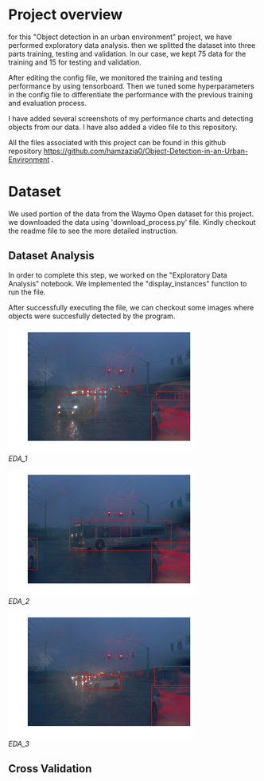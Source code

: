 
# Project overview

for this "Object detection in an urban environment" project, we have performed exploratory data analysis. then we splitted the dataset into three parts training, testing and validation. In our case, we kept 75 data for the training and 15 for testing and validation. 

After editing the config file, we monitored the training and testing performance by using tensorboard. Then we tuned some hyperparameters in the config file to differentiate the performance with the previous training and evaluation process.

I have added several screenshots of my performance charts and detecting objects from our data. I have also added a video file to this repository.

All the files associated with this project can be found in this github repository https://github.com/hamzazia0/Object-Detection-in-an-Urban-Environment .


# Dataset

We used portion of the data from the Waymo Open dataset for this project. we downloaded the data using 'download_process.py' file. Kindly checkout the readme file to see the more detailed instruction.

## Dataset Analysis

In order to complete this step, we worked on the "Exploratory Data Analysis" notebook. We implemented the "display_instances" function to run the file.

After successfully executing the file, we can checkout some images where objects were succesfully detected by the program.
    

<p>
    <img src="images/eda_1.png"/>
    <br>
    <em>EDA_1</em>
</p>

<p>
    <img src="images/eda_2.png"/>
    <br>
    <em>EDA_2</em>
</p>

<p>
    <img src="images/eda_3.png"/>
    <br>
    <em>EDA_3</em>
</p>


## Cross Validation

